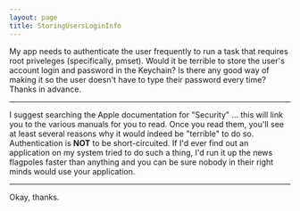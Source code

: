 ```yaml
---
layout: page
title: StoringUsersLoginInfo
---
```


My app needs to authenticate the user frequently to run a task that requires root priveleges (specifically, pmset). Would it be terrible to store the user's account login and password in the Keychain? Is there any good way of making it so the user doesn't have to type their password every time? Thanks in advance.

----

I suggest searching the Apple documentation for "Security" ... this will link you to the various manuals for you to read. Once you read them, you'll see at least several reasons why it would indeed be "terrible" to do so. Authentication is **NOT** to be short-circuited. If I'd ever find out an application on my system tried to do such a thing, I'd run it up the news flagpoles faster than anything and you can be sure nobody in their right minds would use your application.

----
Okay, thanks.
